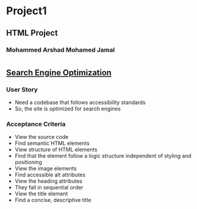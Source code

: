 # Project1
## HTML Project
### Mohammed Arshad Mohamed Jamal
#
## <u>Search Engine Optimization</u>

### User Story
<ul>
<li>Need a codebase that follows accessibility standards </li>
<li>So, the site is optimized for search engines</li>
</ul>



### Acceptance Criteria
<ul>
<li>View the source code</li>
<li>Find semantic HTML elements</li> 
<li>View structure of HTML elements</li>
<li>Find that the element follow a logic structure independent of styling and positioning</li>
<li>View the image elements</li>
<li>Find accessible alt attributes</li>
<li>View the heading attributes</li>
<li>They fall in sequential order</li>
<li>View the title element</li>
<li>Find a concise, descriptive title</li>
</ul>
